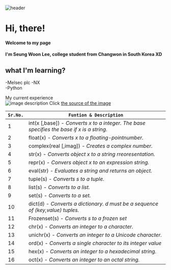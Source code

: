 ![header](https://capsule-render.vercel.app/api?type=slice&color=auto&height=300&section=header&text=My%20experience&fontSize=90)
# Hi, there!
#### Welcome to my page  
#### I'm Seung Woon Lee, college student from Changwon in South Korea XD
  
  
##  what I'm learning?
-Melsec plc 
-NX  
-Python

My current experience    
![image description](http://kldp.org/files/vi-vim-cheat-sheet-ko.png)
Click [the source of the image](https://kldp.org/node/102947)  

|`Sr.No.`|`Funtion & Description`|
|:--|--|
|1|int(x [,base]) - *Converts x to a integer. The base specifies the base if x is a string.*|
|2|float(x) - *Converts x to a floating-pointnumber.*|
|3|complex(real [,imag]) - *Creates a complex number.*|
|4|str(x) - *Converts object x to a string rreoresentation.*|
|5|repr(x) - *Convers object x to an expression string.*|
|6|eval(str) - *Evaluates a string and returns an object.*|
|7|tuple(s) - *Converts s to a tuple.*|
|8|list(s) - *Converts to a list.*|
|9|set(s) - *Converts to a set.*|
|10|dict(d) - *Converts a dictionary. d must be a sequence of (key,value) tuples.*|
|11|Frozenset(s) - *Converts s to a frozen set*|
|12|chr(x) - *Converts an integer to a character.*|
|13|unichr(x) - *Converts an integer to a Unicode character.*|
|14|ord(x) - *Converts a single character to its integer value*|
|15|hex(x) - *Converts an integer to a hexadecimal string.*|
|16|oct(x) - *Converts an integer to an octal string.*|

   
